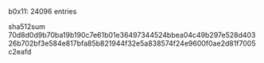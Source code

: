 b0x11: 24096 entries

sha512sum 70d8d0d9b70ba19b190c7e61b01e36497344524bbea04c49b297e528d40326b702bf3e584e817bfa85b821944f32e5a838574f24e9600f0ae2d81f7005c2eafd